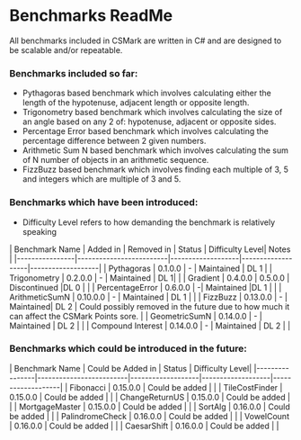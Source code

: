 # Benchmarks ReadMe
All benchmarks included in CSMark are written in C# and are designed to be scalable and/or repeatable.

### Benchmarks included so far:
* Pythagoras based benchmark which involves calculating either the length of the hypotenuse, adjacent length or opposite length.
* Trigonometry based benchmark which involves calculating the size of an angle based on any 2 of: hypotenuse, adjacent or opposite sides.
* Percentage Error based benchmark which involves calculating the percentage difference between 2 given numbers.
* Arithmetic Sum N based benchmark which involves calculating the sum of N number of objects in an arithmetic sequence.
* FizzBuzz based benchmark which involves finding each multiple of 3, 5 and integers which are multiple of 3 and 5.

### Benchmarks which have been introduced:

* Difficulty Level refers to how demanding the benchmark is relatively speaking

| Benchmark Name | Added in | Removed in | Status | Difficulty Level| Notes |
|----------------|-------------------------|-------------------|-------------------|-------------------|
| Pythagoras | 0.1.0.0 | - |  Maintained | DL 1 |
| Trigonometry | 0.2.0.0 | - | Maintained | DL 1| |
| Gradient | 0.4.0.0 | 0.5.0.0 | Discontinued |DL 0 | |
| PercentageError | 0.6.0.0 | -| Maintained |DL 1 | |
| ArithmeticSumN | 0.10.0.0 | - | Maintained | DL 1 | |
| FizzBuzz | 0.13.0.0 | - | Maintained| DL 2 | Could possibly removed in the future due to how much it can affect the CSMark Points sore. |
| GeometricSumN | 0.14.0.0 | - |  Maintained | DL 2 | |
| Compound Interest | 0.14.0.0 | - |  Maintained | DL 2 | |

### Benchmarks which could be introduced in the future:

| Benchmark Name | Could be Added in  | Status | Difficulty Level|
|----------------|-------------------------|-------------------|-------------------|-------------------|
| Fibonacci | 0.15.0.0 | Could be added | |
| TileCostFinder | 0.15.0.0 | Could be added | |
| ChangeReturnUS | 0.15.0.0 |  Could be added | |
| MortgageMaster | 0.15.0.0 |  Could be added | |
| SortAlg | 0.16.0.0 |  Could be added | |
| PalindromeCheck | 0.16.0.0 | Could be added | |
| VowelCount | 0.16.0.0 |  Could be added | |
| CaesarShift | 0.16.0.0 |  Could be added | |
